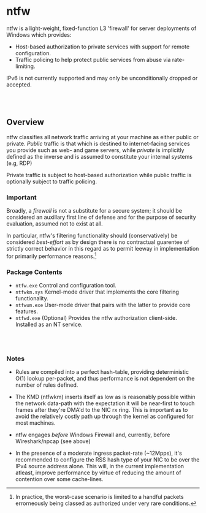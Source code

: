 # ntfw
ntfw is a light-weight, fixed-function L3 'firewall' for server deployments of Windows which provides:

- Host-based authorization to private services with support for remote configuration.
- Traffic policing to help protect public services from abuse via rate-limiting.

IPv6 is not currently supported and may only be unconditionally dropped or accepted.

<br>
<br>

## Overview

ntfw classifies all network traffic arriving at your machine as either public or private. *Public* traffic is that which is destined
to internet-facing services you provide such as web- and game servers, while *private* is implicitly defined as the inverse and
is assumed to constitute your internal systems (e.g, RDP)

Private traffic is subject to host-based authorization while public traffic is optionally subject to traffic policing.
<br>

### Important

Broadly, a *firewall* is not a substitute for a secure system; it should be considered an auxillary first line of defense and for
the purpose of security evaluation, assumed not to exist at all.
<br>

In particular, ntfw's filtering functionality should (conservatively) be considered *best-effort* as by design there is no contractual
guarentee of strictly correct behavior in this regard as to permit leeway in implementation for primarily performance reasons.[^1]


### Package Contents

- `ntfw.exe` Control and configuration tool.
- `ntfwkm.sys` Kernel-mode driver that implements the core filtering functionality.
- `ntfwum.exe` User-mode driver that pairs with the latter to provide core features.
- `ntfwd.exe` (Optional) Provides the ntfw authorization client-side. Installed as an NT service.

<br>
<br>

### Notes

- Rules are compiled into a perfect hash-table, providing deterministic O(1) lookup per-packet, and thus performance is not dependent on the number of rules defined.

- The KMD (ntfwkm) inserts itself as low as is reasonably possible within the network data-path with the expectation it will be near-first to touch
  frames after they're DMA'd to the NIC rx ring. This is important as to avoid the relatively costly path up through the kernel as
  configured for most machines.

- ntfw engages *before* Windows Firewall and, currently, before Wireshark/npcap (see above)
  
- In the presence of a moderate ingress packet-rate (~12Mpps), it's recommended to configure the RSS hash type of your NIC to be over the IPv4 source address
  alone. This will, in the current implementation atleast, improve performance by virtue of reducing the amount of contention over some cache-lines.


[^1]: In practice, the worst-case scenario is limited to a handful packets errorneously being classed as authorized under very rare conditions.

